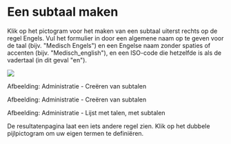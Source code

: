 # Een subtaal maken

Klik op het pictogram voor het maken van een subtaal uiterst rechts op de regel Engels. Vul het formulier in door een algemene naam op te geven voor de taal (bijv. "Medisch Engels") en een Engelse naam zonder spaties of accenten (bijv. "Medisch_english"), en een ISO-code die hetzelfde is als de vadertaal (in dit geval "en").

![](../../../../.gitbook/assets/graficos38.png)
 
 
Afbeelding: Administratie - Creëren van subtalen

Afbeelding: Administratie - Creëren van subtalen

<img>Afbeelding: Administratie - Lijst met talen, met subtalen

De resultatenpagina laat een iets andere regel zien. Klik op het dubbele pijlpictogram om uw eigen termen te definiëren.
